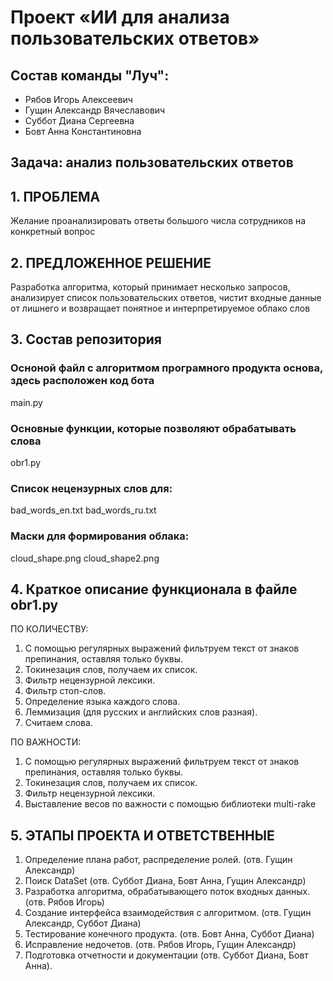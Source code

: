 # Проект «ИИ для анализа пользовательских ответов»
## Состав команды "Луч":
- Рябов Игорь Алексеевич
- Гущин Александр Вячеславович
- Суббот Диана Сергеевна
- Бовт Анна Константиновна

## Задача: анализ пользовательских ответов

## 1.	ПРОБЛЕМА

Желание проанализировать ответы большого числа сотрудников на конкретный вопрос


## 2.	ПРЕДЛОЖЕННОЕ РЕШЕНИЕ
Разработка алгоритма, который принимает несколько запросов, анализирует список пользовательских ответов, чистит входные данные от лишнего и возвращает понятное и интерпретируемое облако слов



## 3. Состав репозитория 

### Осноной файл с алгоритмом програмного продукта основа, здесь расположен код бота
main.py 

### Основные функции, которые позволяют обрабатывать слова
obr1.py

### Список нецензурных слов для: 
bad_words_en.txt
bad_words_ru.txt

### Маски для формирования облака:
cloud_shape.png
cloud_shape2.png 

## 4. Краткое описание функционала в файле obr1.py
ПО КОЛИЧЕСТВУ:
1. С помощью регулярных выражений фильтруем текст от знаков препинания, оставляя только буквы. 
2. Токинезация слов, получаем их список. 
3. Фильтр нецензурной лексики. 
4. Фильтр стоп-слов. 
5. Определение языка каждого слова. 
6. Леммизация (для русских и английских слов разная). 
7. Считаем слова.

ПО ВАЖНОСТИ:
1. С помощью регулярных выражений фильтруем текст от знаков препинания, оставляя только буквы. 
2. Токинезация слов, получаем их список. 
3. Фильтр нецензурной лексики. 
4. Выставление весов по важности с помощью библиотеки multi-rake


## 5.	ЭТАПЫ ПРОЕКТА И ОТВЕТСТВЕННЫЕ
1.	Определение плана работ, распределение ролей. (отв. Гущин Александр)
2.	Поиск DataSet (отв. Суббот Диана, Бовт Анна, Гущин Александр)
3.	Разработка алгоритма, обрабатывающего поток входных данных. (отв. Рябов Игорь)
4.	Создание интерфейса взаимодействия с алгоритмом. (отв. Гущин Александр, Суббот Диана)
5.	Тестирование конечного продукта. (отв. Бовт Анна, Суббот Диана) 
6.	Исправление недочетов. (отв. Рябов Игорь, Гущин Александр)
7.	Подготовка отчетности и документации (отв. Суббот Диана, Бовт Анна).

